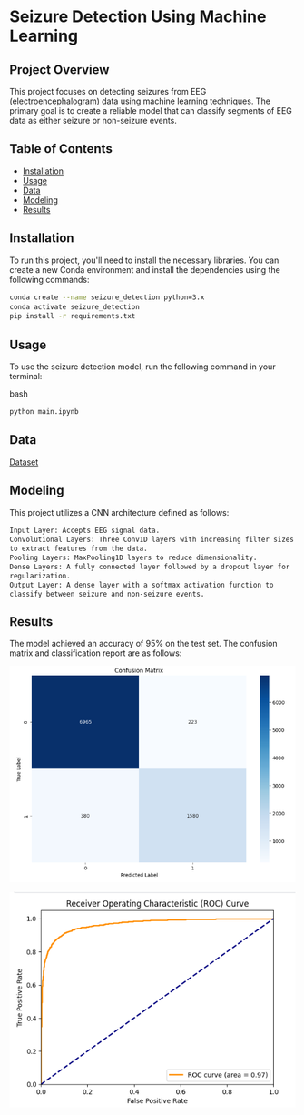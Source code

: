 # Seizure Detection Using Machine Learning

## Project Overview
This project focuses on detecting seizures from EEG (electroencephalogram) data using machine learning techniques. The primary goal is to create a reliable model that can classify segments of EEG data as either seizure or non-seizure events.

## Table of Contents
- [Installation](#installation)
- [Usage](#usage)
- [Data](#data)
- [Modeling](#modeling)
- [Results](#results)

## Installation
To run this project, you'll need to install the necessary libraries. You can create a new Conda environment and install the dependencies using the following commands:

```bash
conda create --name seizure_detection python=3.x
conda activate seizure_detection
pip install -r requirements.txt
```

## Usage

To use the seizure detection model, run the following command in your terminal:

bash
```bash
python main.ipynb
```

## Data

[Dataset](https://www.kaggle.com/datasets/adibadea/chbmitseizuredataset)

## Modeling

This project utilizes a CNN architecture defined as follows:

    Input Layer: Accepts EEG signal data.
    Convolutional Layers: Three Conv1D layers with increasing filter sizes to extract features from the data.
    Pooling Layers: MaxPooling1D layers to reduce dimensionality.
    Dense Layers: A fully connected layer followed by a dropout layer for regularization.
    Output Layer: A dense layer with a softmax activation function to classify between seizure and non-seizure events.


## Results

The model achieved an accuracy of 95% on the test set. The confusion matrix and classification report are as follows:

![confusion Matrix](images/confusion.png?raw=true "confusion Matrix")

![Reciver Operating Charecteristics](images/roc.png?raw=true "Reciver Operating Charecteristics")
